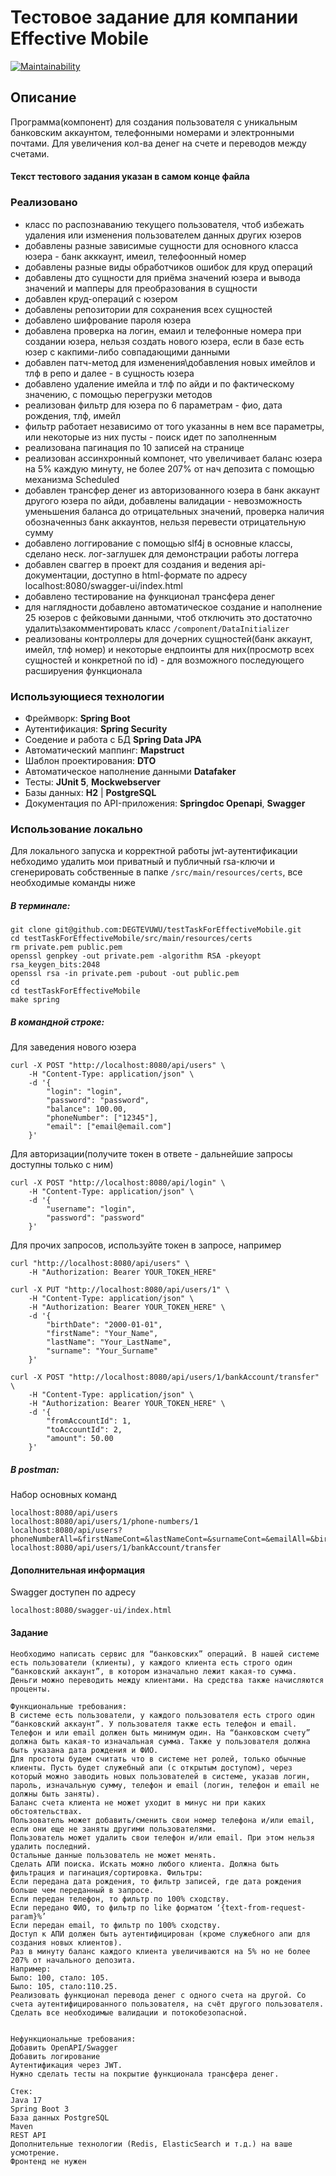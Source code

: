 # Тестовое задание для компании Effective Mobile
[![Maintainability](https://api.codeclimate.com/v1/badges/df4c05187ab8814f82a8/maintainability)](https://codeclimate.com/github/DEGTEVUWU/testTaskForEffectiveMobile/maintainability)

## Описание ##

Программа(компонент) для создания пользователя с уникальным банковским аккаунтом, телефонными номерами и электронными почтами. Для увеличения кол-ва денег на счете и переводов между счетами.
#### Текст тестового задания указан в самом конце файла

### Реализовано 
- класс по распознаванию текущего пользователя, чтоб избежать удаления или изменения пользователем данных других юзеров
- добавлены разные зависимые сущности для основного класса юзера - банк акккаунт, имеил, телефоонный номер
- добавлены разные виды обработчиков ошибок для круд операций
- добавлены дто сущности для приёма значений юзера и вывода значений и мапперы для преобразования в сущности
- добавлен круд-операций с юзером
- добавлены репозитории для сохранения всех сущностей
- добавлено шифрование пароля юзера
- добавлена проверка на логин, емаил и телефонные номера при создании юзера, нельзя создать нового юзера, если в базе есть юзер с какпими-либо совпадающими данными 
- добавлен патч-метод для изменения\добавления новых имейлов и тлф в репо и далее - в сущность юзера 
- добавлено удаление имейла и тлф по айди и по фактическому значению, с помощью перегрузки методов
- реализован фильтр для юзера по 6 параметрам - фио, дата рождения, тлф, имейл
- фильтр работает независимо от того указанны в нем все параметры, или некоторые из них пусты - поиск идет по заполненным
- реализована пагинация по 10 записей на странице
- реализован ассинхронный компонет, что увеличивает баланс юзера на 5% каждую минуту, не более 207% от нач депозита с помощью механизма Scheduled
- добавлен трансфер денег из авторизованного юзера в банк аккаунт другого юзера по айди, добавлены валидации - невозможность уменьшения баланса до отрицательных значений, проверка наличия обозначенныз банк аккаунтов, нельзя перевести отрицательную сумму
- добавлено логгирование с помощью slf4j в основные классы, сделано неск. лог-заглушек для демонстрации работы логгера
- добавлен сваггер в проект для создания и ведения api-документации, доступно в html-формате по адресу localhost:8080/swagger-ui/index.html
- добавлено тестирование на функционал трансфера денег
- для наглядности добавлено автоматическое создание и наполнение 25 юзеров с фейковыми данными, чтоб отключить это достаточно удалить\закомментировать класс `/component/DataInitializer`
- реализованы контроллеры для дочерних сущностей(банк аккаунт, имейл, тлф номер) и некоторые ендпоинты для них(просмотр всех сущностей и конкретной по id) - для возможного последующего расшируения функционала

### Использующиеся технологии ###
- Фреймворк: **Spring Boot**
- Аутентификация: **Spring Security**
- Соедение и работа с БД **Spring Data JPA**
- Автоматический маппинг: **Mapstruct**
- Шаблон проектирования: **DTO**
- Автоматическое наполнение данными **Datafaker**
- Тесты: **JUnit 5**, **Mockwebserver**
- Базы данных: **H2** | **PostgreSQL**
- Документация по API-приложения: **Springdoc Openapi**, **Swagger**



### Использование локально ###

Для локального запуска и корректной работы jwt-аутентификации небходимо удалить мои приватный и публичный rsa-ключи и сгенерировать собственные в папке `/src/main/resources/certs`, все необходимые команды ниже
##### В терминале: #####
```
git clone git@github.com:DEGTEVUWU/testTaskForEffectiveMobile.git
cd testTaskForEffectiveMobile/src/main/resources/certs
rm private.pem public.pem
openssl genpkey -out private.pem -algorithm RSA -pkeyopt rsa_keygen_bits:2048
openssl rsa -in private.pem -pubout -out public.pem
cd 
cd testTaskForEffectiveMobile
make spring 
```
##### В командной строке: #####
Для заведения нового юзера
```
curl -X POST "http://localhost:8080/api/users" \
    -H "Content-Type: application/json" \
    -d '{
        "login": "login",
        "password": "password",
        "balance": 100.00,
        "phoneNumber": ["12345"],
        "email": ["email@email.com"]
    }'
```
Для авторизации(получите токен в ответе - дальнейшие запросы доступны только с ним)
```
curl -X POST "http://localhost:8080/api/login" \
    -H "Content-Type: application/json" \
    -d '{
        "username": "login",
        "password": "password"
    }'
```
Для прочих запросов, используйте токен в запросе, например
```
curl "http://localhost:8080/api/users" \
    -H "Authorization: Bearer YOUR_TOKEN_HERE"
    
curl -X PUT "http://localhost:8080/api/users/1" \
    -H "Content-Type: application/json" \
    -H "Authorization: Bearer YOUR_TOKEN_HERE" \
    -d '{
        "birthDate": "2000-01-01",
        "firstName": "Your_Name",
        "lastName": "Your_LastName",
        "surname": "Your_Surname"
    }'
    
curl -X POST "http://localhost:8080/api/users/1/bankAccount/transfer" \
    -H "Content-Type: application/json" \
    -H "Authorization: Bearer YOUR_TOKEN_HERE" \
    -d '{
        "fromAccountId": 1,
        "toAccountId": 2,
        "amount": 50.00
    }'
```
##### В postman: #####
Набор основных команд
``` 
localhost:8080/api/users
localhost:8080/api/users/1/phone-numbers/1
localhost:8080/api/users?phoneNumberAll=&firstNameCont=&lastNameCont=&surnameCont=&emailAll=&birthDateGt=&pageNumber=1
localhost:8080/api/users/1/bankAccount/transfer
```

#### Дополнительная информация
Swagger доступен по адресу
``` 
localhost:8080/swagger-ui/index.html
```

#### Задание
``` 
Необходимо написать сервис для “банковских” операций. В нашей системе есть пользователи (клиенты), у каждого клиента есть строго один “банковский аккаунт”, в котором изначально лежит какая-то сумма. Деньги можно переводить между клиентами. На средства также начисляются проценты.

Функциональные требования:
В системе есть пользователи, у каждого пользователя есть строго один “банковский аккаунт”. У пользователя также есть телефон и email. Телефон и или email должен быть минимум один. На “банковском счету” должна быть какая-то изначальная сумма. Также у пользователя должна быть указана дата рождения и ФИО.
Для простоты будем считать что в системе нет ролей, только обычные клиенты. Пусть будет служебный апи (с открытым доступом), через который можно заводить новых пользователей в системе, указав логин, пароль, изначальную сумму, телефон и email (логин, телефон и email не должны быть заняты). 
Баланс счета клиента не может уходит в минус ни при каких обстоятельствах.
Пользователь может добавить/сменить свои номер телефона и/или email, если они еще не заняты другими пользователями.
Пользователь может удалить свои телефон и/или email. При этом нельзя удалить последний.
Остальные данные пользователь не может менять.
Сделать АПИ поиска. Искать можно любого клиента. Должна быть фильтрация и пагинация/сортировка. Фильтры:
Если передана дата рождения, то фильтр записей, где дата рождения больше чем переданный в запросе.
Если передан телефон, то фильтр по 100% сходству.
Если передано ФИО, то фильтр по like форматом ‘{text-from-request-param}%’
Если передан email, то фильтр по 100% сходству. 
Доступ к АПИ должен быть аутентифицирован (кроме служебного апи для создания новых клиентов).
Раз в минуту баланс каждого клиента увеличиваются на 5% но не более 207% от начального депозита.
Например:
Было: 100, стало: 105.
Было: 105, стало:110.25.
Реализовать функционал перевода денег с одного счета на другой. Со счета аутентифицированного пользователя, на счёт другого пользователя. Сделать все необходимые валидации и потокобезопасной.


Нефункциональные требования:
Добавить OpenAPI/Swagger
Добавить логирование
Аутентификация через JWT.
Нужно сделать тесты на покрытие функционала трансфера денег.

Стек:
Java 17
Spring Boot 3
База данных PostgreSQL
Maven
REST API
Дополнительные технологии (Redis, ElasticSearch и т.д.) на ваше усмотрение.
Фронтенд не нужен

```
